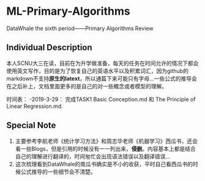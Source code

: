 # ML-Primary-Algorithms
DataWhale the sixth period——Primary Algorithms Review

## Individual Description
本人SCNU大三在读，目前在为升学做准备，每天的任务在时间允许的情况下都会使用英文写作，目的是为了恢复自己的英语水平以及积累词汇，因为github的markdown不支持**原生的latext**，所以通篇下来可能只有字母...一些公式的推导会在之后补上，文档里面更多的是自己的对一些概念或者模型的理解。

时间表：
-2019-3-29： 完成TASK1 Basic Conception.md 和 The Principle of Linear Regression.md.

## Special Note
1. 主要参考李航老师《统计学习方法》和周志华老师《机器学习》西瓜书，还会看一些Blogs，但是引用的时候没有一一列出来，**侵删**。内容基本上都是结合自己的理解进行翻译的，时间匆忙会出现语法错误以及翻译错误...
2. 这次梳理看到DataWhale的南瓜书确实是不小的收获，平时自己看西瓜书的时候公式推导的一些细节会不清楚。

